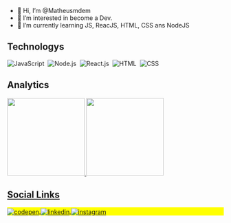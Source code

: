   - 👋 Hi, I’m @Matheusmdem
  - 👀 I’m interested in become a Dev.
  - 🌱 I’m currently learning JS, ReacJS, HTML, CSS ans NodeJS

  ## Technologys

  ![JavaScript](https://img.shields.io/badge/-JavaScript-05122A?style=flat&logo=javascript)&nbsp;
  ![Node.js](https://img.shields.io/badge/-Node.js-05122A?style=flat&logo=node.js)&nbsp;
  ![React.js](https://img.shields.io/badge/-React.js-05122A?style=flat&logo=react.js)&nbsp;
  ![HTML](https://img.shields.io/badge/-HTML-05122A?style=flat&logo=HTML5)&nbsp;
  ![CSS](https://img.shields.io/badge/-CSS-05122A?style=flat&logo=CSS3&logoColor=1572B6)&nbsp;

  ## Analytics

  <a href="https://github.com/Matheusmdem">
  <img height="180em" src="https://github-readme-stats.vercel.app/api?username=Matheusmdem&show_icons=true&theme=dark&include_all_commits=true&count_private=true"/>
  <img height="180em" src="https://github-readme-stats.vercel.app/api/top-langs/?username=Matheusmdem&layout=compact&langs_count=7&theme=dark"/>

  ## **Social Links**
  
  <p align="left" style="background:yellow">
  <a href="https://codepen.io/matheusmdem" target="_blank">
    <img align="center" src="https://img.shields.io/badge/-Matheus Melo-05122A?style=flat&logo=codepen" alt="codepen"/>
  </a>
  <a href="https://www.linkedin.com/in/matheus-medeiros-de-melo-631546193" target="_blank">
    <img align="center" src="https://img.shields.io/badge/-Matheus Melo-05122A?style=flat&logo=linkedin" alt="linkedin"/>
  </a>
  <a href="https://www.instagram.com/matheusmdem" target="_blank">
   <img align="center" src="https://img.shields.io/badge/-Matheus Melo-05122A?style=flat&logo=instagram" alt="instagram"/>
  </a>
  </p>

